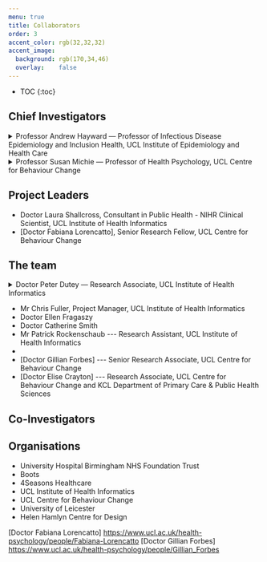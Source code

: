 ```yaml
---
menu: true
title: Collaborators
order: 3
accent_color: rgb(32,32,32)
accent_image:
  background: rgb(170,34,46)
  overlay:    false
---
```



* TOC
{:toc}


## Chief Investigators


<details> <!-- Andrew Hayward -->
    <summary class="page-title hr">Professor Andrew Hayward &mdash; Professor of Infectious Disease Epidemiology and Inclusion Health, UCL Institute of Epidemiology and Health Care</summary>
    <aside class="about related" role="complementary">
    <!-- mt4 mb4 -->
        <div class="author">
            <hy-img src="/assets/img/mugshots/AH.jpg" class="avatar" alt="Andrew Hayward" root-margin="512px">
                <noscript><img data-ignore src="/assets/img/mugshots/AH.jpg" class="avatar" alt="Andrew Hayward"/>
                </noscript>
                </hy-img>
            <p>Andrew Hayward is Director of the UCL Institute of Epidemiology and Health Care and Professor of Infectious Disease Epidemiology and Inclusion Health. His research portfolio focuses on acute respiratory infections, tuberculosis, hospital-acquired infection, antimicrobial prescribing and resistance and infections in hard to reach groups. In 2015 he established a new Department of Infectious Disease Informatics within the UCL Institute of Health Informatics, leading initiatives to use electronic health records and digital health technologies to understand and improve population health and health services, at home and abroad.</p>
            <div class="sidebar-social">
                <span class="sr-only">Social:</span>
                <ul>
                    <li>
                        <a href="https://www.ucl.ac.uk/tb/people/professor-andrew-hayward>" title="UCL profile" class="no-mark-external" target="_blank">
                            <span class="icon-UCL"></span>
                            <span class="sr-only">UCL</span>
                        </a>
                    </li>
                    <li>
                        <a href="https://orcid.org/0000-0002-3549-6232" title="orcid" class="no-mark-external" target="_blank">
                        <span class="icon-Orcid1"></span>
                        <span class="sr-only">orcid</span>
                        </a>
                    </li>
                </ul>

            </div>
        </div>
    </aside>
</details>

<details> <!-- Susan Michie -->
    <summary class="page-title hr">Professor Susan Michie &mdash; Professor of Health Psychology, UCL Centre for Behaviour Change</summary>
    <aside class="about related" role="complementary">
        <div class="author">
            <hy-img src="/assets/img/mugshots/SM.jpg" class="avatar" alt="Susan Michie" root-margin="512px">
            </hy-img>
            <p>Susan Michie is Professor of Health Psychology and Director of the Centre for Behaviour Change at UCL. Susan's research focuses on the design, delivery, uptake and impact of behaviour change interventions. Her research investigating innovative methods for developing and evaluating behavioural interventions is conducted in two main health domains: professional practice (e.g., the implementation of evidence-based guidelines, such as hand-hygiene amongst hospital staff), and risk factors amongst the general population (e.g., smoking, physical activity, preparing for pandemic flu). She works with a wide range of disciplines, practitioners and policy-makers and holds grants from a large number of organisations including the Wellcome Trust, National Institute of Health Research, Economic and Social Research Council and Cancer Research UK.</p>
            <div class="sidebar-social">
                <span class="sr-only">Social:</span>
                <ul>
                    <li>
                        <a href="http://www.ucl.ac.uk/health-psychology/people/Susan_Michie" title="UCL profile" class="no-mark-external" target="_blank">
                            <span class="icon-UCL"></span>
                            <span class="sr-only">UCL</span>
                        </a>
                    </li>
                    <li>
                        <a href="https://orcid.org/0000-0003-0063-6378" title="orcid" class="no-mark-external" target="_blank">
                            <span class="icon-Orcid1"></span>
                            <span class="sr-only">orcid</span>
                        </a>
                    </li>
                    <li>
                        <a href="https://twitter.com/SusanMichie" title="Twitter" class="no-mark-external" target="_blank">
                            <span class="icon-twitter"></span>
                            <span class="sr-only">Twitter</span>
                        </a>
                    </li>
                </ul>

            </div>
        </div>
    </aside>
</details>

## Project Leaders
* Doctor Laura Shallcross, Consultant in Public Health - NIHR Clinical Scientist, UCL Institute of Health Informatics
* [Doctor Fabiana Lorencatto], Senior Research Fellow, UCL Centre for Behaviour Change

## The team

<details> <!-- Peter Dutey -->
    <summary class="page-title hr">Doctor Peter Dutey &mdash; Research Associate, UCL Institute of Health Informatics</summary>
    <aside class="about related" role="complementary">
        <div class="author">
            <hy-img src="/assets/img/mugshots/PDM.jpg" class="avatar" alt="Peter Dutey" root-margin="512px">
                <noscript><img data-ignore src="/assets/img/mugshots/PDM.jpg" class="avatar" alt="Peter Dutey"/>
                </noscript>
                </hy-img>
            <p>Peter is a postdoctoral researcher working on the primary and secondary care audits of the PASS
                study.</p>
            <div class="sidebar-social">
                <span class="sr-only">Social:</span>
                <ul>
                    <li>
                        <a href="https://orcid.org/0000-0002-8942-9836" title="orcid" class="no-mark-external" target="_blank">
                            <span class="icon-Orcid1"></span>
                            <span class="sr-only">orcid</span>
                        </a>
                    </li>
                    <li>
                        <a href="https://github.com/<username>" title="GitHub" class="no-mark-external" target="_blank">
                            <span class="icon-github"></span>
                            <span class="sr-only">GitHub</span>
                        </a>
                    </li>
                    <li>
                        <a href="mailto:p.dutey-magni@ucl.ac.uk" title="Email" class="no-mark-external" target="_blank">
                            <span class="icon-mail"></span>
                            <span class="sr-only">Email</span>
                        </a>
                    </li>
                    <li>
                        <a href="https://twitter.com/ggoodgodlemon" title="Twitter" class="no-mark-external" target="_blank">
                            <span class="icon-twitter"></span>
                            <span class="sr-only">Twitter</span>
                        </a>
                    </li>
                </ul>

            </div>
        </div>
    </aside>
</details>

* Mr Chris Fuller, Project Manager, UCL Institute of Health Informatics
* Doctor Ellen Fragaszy
* Doctor Catherine Smith
* Mr Patrick Rockenschaub --- Research Assistant, UCL Institute of Health Informatics
*
* [Doctor Gillian Forbes] --- Senior Research Associate, UCL Centre for Behaviour Change
* [Doctor Elise Crayton] --- Research Associate, UCL Centre for Behaviour Change and KCL Department of Primary Care & Public Health Sciences


## Co-Investigators

## Organisations

* University Hospital Birmingham NHS Foundation Trust
* Boots
* 4Seasons Healthcare
* UCL Institute of Health Informatics
* UCL Centre for Behaviour Change
* University of Leicester
* Helen Hamlyn Centre for Design

[Doctor Fabiana Lorencatto] https://www.ucl.ac.uk/health-psychology/people/Fabiana-Lorencatto
[Doctor Gillian Forbes] https://www.ucl.ac.uk/health-psychology/people/Gillian_Forbes
